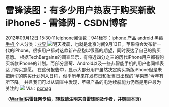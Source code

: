 
# 雷锋读图：有多少用户热衷于购买新款iPhone5 - 雷锋网 - CSDN博客


2012年09月12日 15:30:11[leiphone](https://me.csdn.net/leiphone)阅读数：941标签：[iphone																](https://so.csdn.net/so/search/s.do?q=iphone&t=blog)[产品																](https://so.csdn.net/so/search/s.do?q=产品&t=blog)[android																](https://so.csdn.net/so/search/s.do?q=android&t=blog)[黑莓																](https://so.csdn.net/so/search/s.do?q=黑莓&t=blog)[手机																](https://so.csdn.net/so/search/s.do?q=手机&t=blog)[
							](https://so.csdn.net/so/search/s.do?q=黑莓&t=blog)[
																					](https://so.csdn.net/so/search/s.do?q=android&t=blog)个人分类：[业界																](https://blog.csdn.net/leiphone/article/category/873390)
[
																								](https://so.csdn.net/so/search/s.do?q=android&t=blog)
[
				](https://so.csdn.net/so/search/s.do?q=产品&t=blog)
[
			](https://so.csdn.net/so/search/s.do?q=产品&t=blog)
[
		](https://so.csdn.net/so/search/s.do?q=iphone&t=blog)
![](http://www.leiphone.com/wp-content/uploads/2012/09/apple-in-line.jpg)明天凌晨，也就是北京时间9月13日，苹果将会发布新一代的iPhone。很多用户都对这款新产品抱以很高的期望，同时表达了自己的购买意愿。
根据TechBargains的调查显示，有将近四分之三的历代iPhone用户都有购买新款iPhone的计划。而部分黑莓、Android以及一些非智能手机的用户也同样表达了购买意愿。
在这份报告中，显示大部分用户虽然决定购买新版iPhone但是未把确切的购买计划列入日程，似乎历年来在发布日和发售日出现的“苹果热”今年有所下降。
并且我们可以从调查中发现，苹果产品的电池续航能力仍然是用户最为关注的
![](http://www.leiphone.com/wp-content/uploads/2012/09/iPhone-infographic.jpg)
Via：[pcmag](http://www.pcmag.com/article2/0,2817,2409254,00.asp)

**（****[Warlial](http://www.leiphone.com/author/xiaolong)****供****雷锋网****专稿，转载请注明来自雷锋网及作者，并链回本页)**

